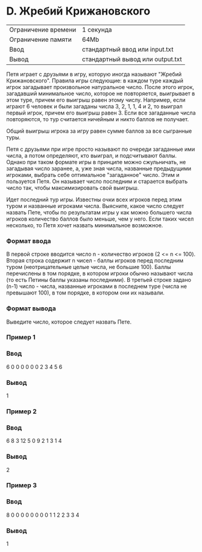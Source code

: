 # D. Жребий Крижановского
|  |  |
|--|--|
|Ограничение времени | 1 секунда |
|Ограничение памяти | 64Mb|
|Ввод | стандартный ввод или input.txt|
|Вывод | стандартный вывод или output.txt|

Петя играет с друзьями в игру, которую иногда называют "Жребий Крижановского". Правила игры следующие: в каждом туре каждый игрок загадывает произвольное натуральное число. После этого игрок, загадавший минимальное число, которое не повторяется, выигрывает в этом туре, причем его выигрыш равен этому числу. Например, если играют 6 человек и были загаданы числа 3, 2, 1, 1, 4 и 2, то выиграл первый игрок, причем его выигрыш равен 3. Если все загаданные числа повторяются, то тур считается ничейным и никто баллов не получает.

Общий выигрыш игрока за игру равен сумме баллов за все сыгранные туры.

Петя с друзьями при игре просто называют по очереди загаданные ими числа, а потом определяют, кто выиграл, и подсчитывают баллы. Однако при таком формате игры в принципе можно сжульничать, не загадывая число заранее, а, уже зная числа, названные предыдущими игроками, выбрать себе оптимальное "загаданное" число. Этим и пользуется Петя. Он называет число последним и старается выбрать число так, чтобы максимизировать свой выигрыш.

Идет последний тур игры. Известны очки всех игроков перед этим туром и названные игроками числа. Выясните, какое число следует назвать Пете, чтобы по результатам игры у как можно большего числа игроков количество баллов было меньше, чем у него. Если таких чисел несколько, то Петя хочет назвать минимальное возможное.

### Формат ввода
В первой строке вводится число n - количество игроков (2 <= n <= 100). Вторая строка содержит n чисел - баллы игроков перед последним туром (неотрицательные целые числа, не большие 100). Баллы перечислены в том порядке, в котором игроки обычно называют числа (то есть Петины баллы указаны последними). В третьей строке задано (n-1) число - числа, названные игроками в последнем туре (числа не превышают 100), в том порядке, в котором они их называли.

### Формат вывода

Выведите число, которое следует назвать Пете.

### Пример 1
### Ввод	
6
0 0 0 0 0 0
2 3 4 5 6


### Вывод
1

### Пример 2
### Ввод	
6
8 3 12 5 0 9
2 1 3 1 4


### Вывод
2

### Пример 3
### Ввод	
8
0 0 0 0 0 0 0 0
1 1 2 2 3 3 4


### Вывод
1

